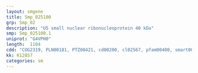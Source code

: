 ```yaml
---
layout: smgene
title: Smp_025100
grp: Smp_02
description: "U5 small nuclear ribonucleoprotein 40 kDa"
smp: Smp_025100.1
uniprot: "G4VPH0"
length:  1104
cdd: "COG2319, PLN00181, PTZ00421, cd00200, cl02567, pfam00400, smart00320"
kk: K12857
categories: sm
---
```

